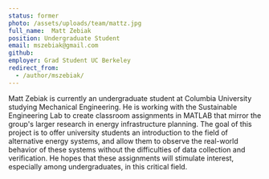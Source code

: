 ```yaml
---
status: former
photo: /assets/uploads/team/mattz.jpg
full_name:  Matt Zebiak
position: Undergraduate Student
email: mszebiak@gmail.com
github: 
employer: Grad Student UC Berkeley
redirect_from:
  - /author/mszebiak/
---
```

Matt Zebiak is currently an undergraduate student at Columbia University studying Mechanical Engineering. He is working with the Sustainable Engineering Lab to create classroom assignments in MATLAB that mirror the group's larger research in energy infrastructure planning. The goal of this project is to offer university students an introduction to the field of alternative energy systems, and allow them to observe the real-world behavior of these systems without the difficulties of data collection and verification. He hopes that these assignments will stimulate interest, especially among undergraduates, in this critical field.
